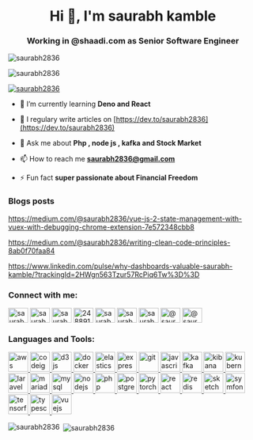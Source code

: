 <h1 align="center">Hi 👋, I'm saurabh kamble</h1>
<h3 align="center">Working in @shaadi.com as Senior Software Engineer</h3>

<p align="left"> <img src="https://komarev.com/ghpvc/?username=saurabh2836&label=Profile%20views&color=0e75b6&style=flat" alt="saurabh2836" /> </p>

<p align="left"><img src="https://github-profile-trophy.vercel.app/?username=saurabh2836&theme=onedark" alt="saurabh2836" /></p>

<p align="left"> <a href="https://twitter.com/saurabh2836" target="blank"><img src="https://img.shields.io/twitter/follow/saurabh2836?logo=twitter&style=for-the-badge" alt="saurabh2836" /></a> </p>

- 🌱 I’m currently learning **Deno and React**

- 📝 I regulary write articles on [https://dev.to/saurabh2836](https://dev.to/saurabh2836)

- 💬 Ask me about **Php , node js , kafka and Stock Market**

- 📫 How to reach me **saurabh2836@gmail.com**

- ⚡ Fun fact **super passionate about Financial Freedom**

### Blogs posts
<!-- BLOG-POST-LIST:START -->
https://medium.com/@saurabh2836/vue-js-2-state-management-with-vuex-with-debugging-chrome-extension-7e572348cbb8

https://medium.com/@saurabh2836/writing-clean-code-principles-8ab0f70faa84

https://www.linkedin.com/pulse/why-dashboards-valuable-saurabh-kamble/?trackingId=2HWgn563Tzur57RcPiq6Tw%3D%3D

<!-- BLOG-POST-LIST:END -->

<p align="left">
<h3 align="left">Connect with me:</h3>
<span><a href="https://dev.to/saurabh2836" target="blank"><img align="center" src="https://cdn.jsdelivr.net/npm/simple-icons@3.0.1/icons/dev-dot-to.svg" alt="saurabh2836" height="30" width="40" /></a><span>
<a href="https://twitter.com/saurabh2836" target="blank"><img align="center" src="https://cdn.jsdelivr.net/npm/simple-icons@3.0.1/icons/twitter.svg" alt="saurabh2836" height="30" width="40" /></a>
<a href="https://linkedin.com/in/saurabh-kamble" target="blank"><img align="center" src="https://cdn.jsdelivr.net/npm/simple-icons@3.0.1/icons/linkedin.svg" alt="saurabh-kamble" height="30" width="40" /></a>
<a href="https://stackoverflow.com/users/2488916" target="blank"><img align="center" src="https://cdn.jsdelivr.net/npm/simple-icons@3.0.1/icons/stackoverflow.svg" alt="2488916" height="30" width="40" /></a>
<a href="https://kaggle.com/saurabh2836" target="blank"><img align="center" src="https://cdn.jsdelivr.net/npm/simple-icons@3.0.1/icons/kaggle.svg" alt="saurabh2836" height="30" width="40" /></a>
<a href="https://fb.com/saurabh2836" target="blank"><img align="center" src="https://cdn.jsdelivr.net/npm/simple-icons@3.0.1/icons/facebook.svg" alt="saurabh2836" height="30" width="40" /></a>
<a href="https://instagram.com/saurabh2836" target="blank"><img align="center" src="https://cdn.jsdelivr.net/npm/simple-icons@3.0.1/icons/instagram.svg" alt="saurabh2836" height="30" width="40" /></a>
<a href="https://medium.com/@saurabh2836" target="blank"><img align="center" src="https://cdn.jsdelivr.net/npm/simple-icons@3.0.1/icons/medium.svg" alt="@saurabh2836" height="30" width="40" /></a>
<a href="https://www.goodreads.com/saurabh2836" target="blank"><img align="center" src="https://cdn.jsdelivr.net/npm/simple-icons@3.0.1/icons/goodreads.svg" alt="@saurabh2836" height="30" width="40" /></a>

</p>

<h3 align="left">Languages and Tools:</h3>
<p align="left"> <a href="https://aws.amazon.com" target="_blank"> <img src="https://devicons.github.io/devicon/devicon.git/icons/amazonwebservices/amazonwebservices-original-wordmark.svg" alt="aws" width="40" height="40"/> </a> <a href="https://codeigniter.com" target="_blank"> <img src="https://cdn.worldvectorlogo.com/logos/codeigniter.svg" alt="codeigniter" width="40" height="40"/> </a> <a href="https://d3js.org/" target="_blank"> <img src="https://devicons.github.io/devicon/devicon.git/icons/d3js/d3js-original.svg" alt="d3js" width="40" height="40"/> </a> <a href="https://www.docker.com/" target="_blank"> <img src="https://devicons.github.io/devicon/devicon.git/icons/docker/docker-original-wordmark.svg" alt="docker" width="40" height="40"/> </a> <a href="https://www.elastic.co" target="_blank"> <img src="https://www.vectorlogo.zone/logos/elastic/elastic-icon.svg" alt="elasticsearch" width="40" height="40"/> </a> <a href="https://expressjs.com" target="_blank"> <img src="https://devicons.github.io/devicon/devicon.git/icons/express/express-original-wordmark.svg" alt="express" width="40" height="40"/> </a> <a href="https://git-scm.com/" target="_blank"> <img src="https://www.vectorlogo.zone/logos/git-scm/git-scm-icon.svg" alt="git" width="40" height="40"/> </a> <a href="https://developer.mozilla.org/en-US/docs/Web/JavaScript" target="_blank"> <img src="https://devicons.github.io/devicon/devicon.git/icons/javascript/javascript-original.svg" alt="javascript" width="40" height="40"/> </a> <a href="https://kafka.apache.org/" target="_blank"> <img src="https://www.vectorlogo.zone/logos/apache_kafka/apache_kafka-icon.svg" alt="kafka" width="40" height="40"/> </a> <a href="https://www.elastic.co/kibana" target="_blank"> <img src="https://www.vectorlogo.zone/logos/elasticco_kibana/elasticco_kibana-icon.svg" alt="kibana" width="40" height="40"/> </a> <a href="https://kubernetes.io" target="_blank"> <img src="https://www.vectorlogo.zone/logos/kubernetes/kubernetes-icon.svg" alt="kubernetes" width="40" height="40"/> </a> <a href="https://laravel.com/" target="_blank"> <img src="https://devicons.github.io/devicon/devicon.git/icons/laravel/laravel-plain-wordmark.svg" alt="laravel" width="40" height="40"/> </a> <a href="https://mariadb.org/" target="_blank"> <img src="https://www.vectorlogo.zone/logos/mariadb/mariadb-icon.svg" alt="mariadb" width="40" height="40"/> </a> <a href="https://www.mysql.com/" target="_blank"> <img src="https://devicons.github.io/devicon/devicon.git/icons/mysql/mysql-original-wordmark.svg" alt="mysql" width="40" height="40"/> </a> <a href="https://nodejs.org" target="_blank"> <img src="https://devicons.github.io/devicon/devicon.git/icons/nodejs/nodejs-original-wordmark.svg" alt="nodejs" width="40" height="40"/> </a> <a href="https://www.php.net" target="_blank"> <img src="https://devicons.github.io/devicon/devicon.git/icons/php/php-original.svg" alt="php" width="40" height="40"/> </a> <a href="https://www.postgresql.org" target="_blank"> <img src="https://devicons.github.io/devicon/devicon.git/icons/postgresql/postgresql-original-wordmark.svg" alt="postgresql" width="40" height="40"/> </a> <a href="https://pytorch.org/" target="_blank"> <img src="https://www.vectorlogo.zone/logos/pytorch/pytorch-icon.svg" alt="pytorch" width="40" height="40"/> </a> <a href="https://reactjs.org/" target="_blank"> <img src="https://devicons.github.io/devicon/devicon.git/icons/react/react-original-wordmark.svg" alt="react" width="40" height="40"/> </a> <a href="https://redis.io" target="_blank"> <img src="https://devicons.github.io/devicon/devicon.git/icons/redis/redis-original-wordmark.svg" alt="redis" width="40" height="40"/> </a> <a href="https://www.sketch.com/" target="_blank"> <img src="https://www.vectorlogo.zone/logos/sketchapp/sketchapp-icon.svg" alt="sketch" width="40" height="40"/> </a> <a href="https://symfony.com" target="_blank"> <img src="https://symfony.com/logos/symfony_black_03.svg" alt="symfony" width="40" height="40"/> </a> <a href="https://www.tensorflow.org" target="_blank"> <img src="https://www.vectorlogo.zone/logos/tensorflow/tensorflow-icon.svg" alt="tensorflow" width="40" height="40"/> </a> <a href="https://www.typescriptlang.org/" target="_blank"> <img src="https://devicons.github.io/devicon/devicon.git/icons/typescript/typescript-original.svg" alt="typescript" width="40" height="40"/> </a> <a href="https://vuejs.org/" target="_blank"> <img src="https://devicons.github.io/devicon/devicon.git/icons/vuejs/vuejs-original-wordmark.svg" alt="vuejs" width="40" height="40"/> </a> </p>

<p><img align="left" src="https://github-readme-stats.vercel.app/api/top-langs/?username=saurabh2836&layout=compact" alt="saurabh2836" /></p>

<p>&nbsp;<img align="center" src="https://github-readme-stats.vercel.app/api?username=saurabh2836&show_icons=true" alt="saurabh2836" /></p>
